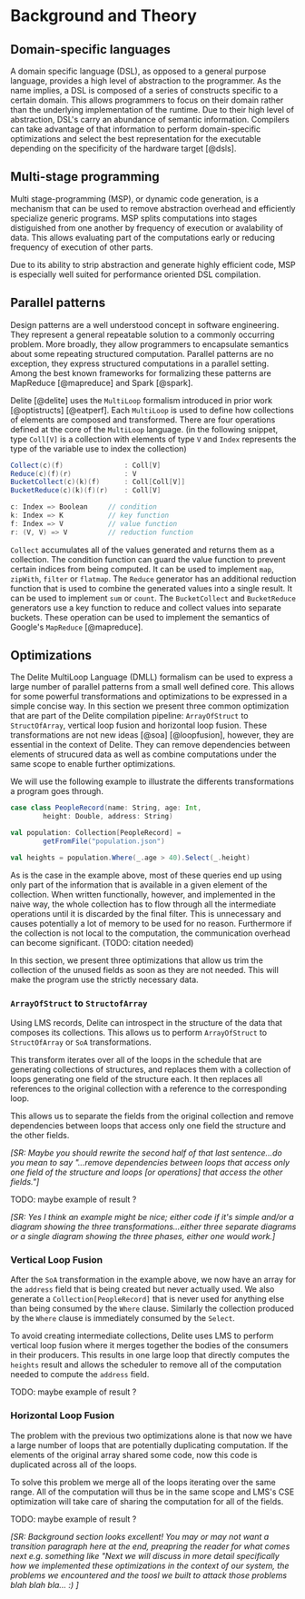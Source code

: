 # Background and Theory

## Domain-specific languages

A domain specific language (DSL), as opposed to a general purpose language, provides a high level of abstraction to the programmer. As the name implies, a DSL is composed of a series of constructs specific to a certain domain. This allows programmers to focus on their domain rather than the underlying implementation of the runtime. Due to their high level of abstraction, DSL's carry an abundance of semantic information. Compilers can take advantage of that information to perform domain-specific optimizations and select the best representation for the executable depending on the specificity of the hardware target [@dsls].

## Multi-stage programming
Multi stage-programming (MSP), or dynamic code generation, is a mechanism that can be used to remove abstraction overhead and efficiently specialize generic programs. MSP splits computations into stages distiguished from one another by frequency of execution or avalability of data. This allows evaluating part of the computations early or reducing frequency of execution of other parts. 

Due to its ability to strip abstraction and generate highly efficient code, MSP is especially well suited for performance oriented DSL compilation.

## Parallel patterns

Design patterns are a well understood concept in software engineering. They represent a general repeatable solution to a commonly occurring problem. More broadly, they allow programmers to encapsulate semantics about some repeating structured computation. Parallel patterns are no exception, they express structured computations in a parallel setting. Among the best known frameworks for formalizing these patterns are MapReduce [@mapreduce] and Spark [@spark].

Delite [@delite] uses the `MultiLoop` formalism introduced in prior work [@optistructs] [@eatperf]. Each `MultiLoop` is used to define how collections of elements are composed and transformed. There are four operations defined at the core of the `MultiLoop` language. (in the following snippet, type `Coll[V]` is a collection with elements of type `V` and `Index` represents the type of the variable use to index the collection)

```scala
Collect(c)(f)               : Coll[V]
Reduce(c)(f)(r)             : V
BucketCollect(c)(k)(f)      : Coll[Coll[V]]
BucketReduce(c)(k)(f)(r)    : Coll[V]

c: Index => Boolean     // condition
k: Index => K           // key function
f: Index => V           // value function
r: (V, V) => V          // reduction function
```

`Collect` accumulates all of the values generated and returns them as a collection. The condition function can guard the value function to prevent certain indices from being computed. It can be used to implement `map`, `zipWith`, `filter` or `flatmap`. The `Reduce` generator has an additional reduction function that is used to combine the generated values into a single result. It can be used to implement `sum` or `count`.
The `BucketCollect` and `BucketReduce` generators use a key function to reduce and collect values into separate buckets. These operation can be used to implement the semantics of Google's `MapReduce` [@mapreduce].

## Optimizations

The Delite MultiLoop Language (DMLL) formalism can be used to express a large number of parallel patterns from a small well defined core. This allows for some powerful transformations and optimizations to be expressed in a simple concise way. In this section we present three common optimization that are part of the Delite compilation pipeline: `ArrayOfStruct` to `StructOfArray`, vertical loop fusion and horizontal loop fusion. These transformations are not new ideas [@soa] [@loopfusion], however, they are essential in the context of Delite. They can remove dependencies between elements of strucured data as well as combine computations under the same scope to enable further optimizations.

We will use the following example to illustrate the differents transformations a program goes through.

```scala
case class PeopleRecord(name: String, age: Int, 
        height: Double, address: String)

val population: Collection[PeopleRecord] = 
        getFromFile("population.json")

val heights = population.Where(_.age > 40).Select(_.height)
```

As is the case in the example above, most of these queries end up using only part of the information that is available in a given element of the collection. When written functionally, however, and implemented in the naive way, the whole collection has to flow through all the intermediate operations until it is discarded by the final filter. This is unnecessary and causes potentially a lot of memory to be used for no reason. Furthermore if the collection is not local to the computation, the communication overhead can become significant. (TODO: citation needed)

In this section, we present three optimizations that allow us trim the collection of the unused fields as soon as they are not needed. This will make the program use the strictly necessary data.

### `ArrayOfStruct` to `StructofArray`
Using LMS records, Delite can introspect in the structure of the data that composes its collections. This allows us to perform `ArrayOfStruct` to `StructOfArray` or `SoA` transformations.

This transform iterates over all of the loops in the schedule that are generating collections of structures, and replaces them with a collection of loops generating one field of the structure each. It then replaces all references to the original collection with a reference to the corresponding loop.

This allows us to separate the fields from the original collection and remove dependencies between loops that access only one field the structure and the other fields.

*[SR: Maybe you should rewrite the second half of that last sentence...do you mean to say "...remove dependencies between loops that access only one field of the structure and loops [or operations] that access the other fields."]*

TODO: maybe example of result ?

*[SR: Yes I think an example might be nice; either code if it's simple and/or a diagram showing the three transformations...either three separate diagrams or a single diagram showing the three phases, either one would work.]*

### Vertical Loop Fusion
After the `SoA` transformation in the example above, we now have an array for the `address` field that is being created but never actually used. We also generate a `Collection[PeopleRecord]` that is never used for anything else than being consumed by the `Where` clause. Similarly the collection produced by the `Where` clause is immediately consumed by the `Select`.

To avoid creating intermediate collections, Delite uses LMS to perform vertical loop fusion where it merges together the bodies of the consumers in their producers. This results in one large loop that directly computes the `heights` result and allows the scheduler to remove all of the computation needed to compute the `address` field.

TODO: maybe example of result ?

### Horizontal Loop Fusion
The problem with the previous two optimizations alone is that now we have a large number of loops that are potentially duplicating computation. If the elements of the original array shared some code, now this code is duplicated across all of the loops.

To solve this problem we merge all of the loops iterating over the same range. All of the computation will thus be in the same scope and LMS's CSE optimization will take care of sharing the computation for all of the fields.

TODO: maybe example of result ?

*[SR: Background section looks excellent!  You may or may not want a transition paragraph here at the end, preapring the reader for what comes next e.g. something like "Next we will discuss in more detail specifically how we implemented these optimizations in the context of our system, the problems we encountered and the toosl we built to attack those problems blah blah bla... :) ]*
